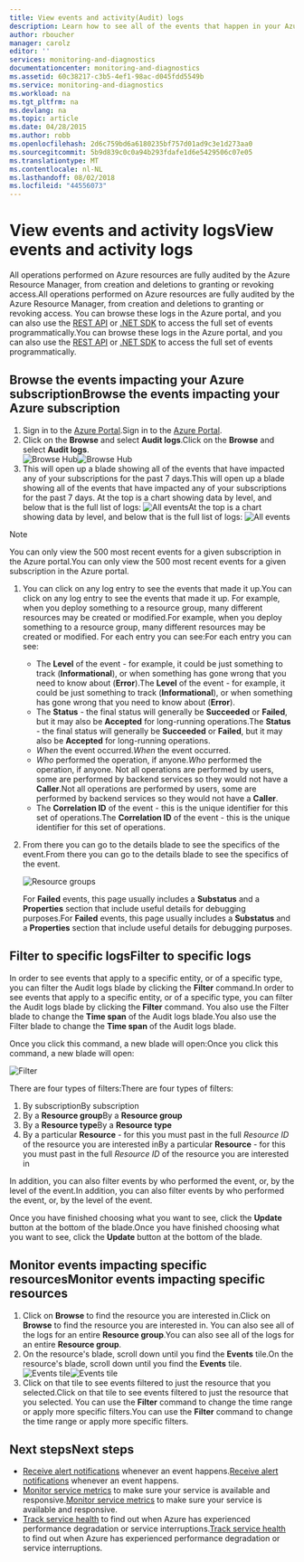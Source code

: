 ```yaml
---
title: View events and activity(Audit) logs
description: Learn how to see all of the events that happen in your Azure subscription.
author: rboucher
manager: carolz
editor: ''
services: monitoring-and-diagnostics
documentationcenter: monitoring-and-diagnostics
ms.assetid: 60c38217-c3b5-4ef1-98ac-d045fdd5549b
ms.service: monitoring-and-diagnostics
ms.workload: na
ms.tgt_pltfrm: na
ms.devlang: na
ms.topic: article
ms.date: 04/28/2015
ms.author: robb
ms.openlocfilehash: 2d6c759bd6a6180235bf757d01ad9c3e1d273aa0
ms.sourcegitcommit: 5b9d839c0c0a94b293fdafe1d6e5429506c07e05
ms.translationtype: MT
ms.contentlocale: nl-NL
ms.lasthandoff: 08/02/2018
ms.locfileid: "44556073"
---
```

# <a name="view-events-and-activity-logs"></a><span data-ttu-id="8573f-103">View events and activity logs</span><span class="sxs-lookup"><span data-stu-id="8573f-103">View events and activity logs</span></span>
<span data-ttu-id="8573f-104">All operations performed on Azure resources are fully audited by the Azure Resource Manager, from creation and deletions to granting or revoking access.</span><span class="sxs-lookup"><span data-stu-id="8573f-104">All operations performed on Azure resources are fully audited by the Azure Resource Manager, from creation and deletions to granting or revoking access.</span></span> <span data-ttu-id="8573f-105">You can browse these logs in the Azure portal, and you can also use the [REST API](https://msdn.microsoft.com/library/azure/dn931927.aspx) or [.NET SDK](https://www.nuget.org/packages/Microsoft.Azure.Insights/) to access the full set of events programmatically.</span><span class="sxs-lookup"><span data-stu-id="8573f-105">You can browse these logs in the Azure portal, and you can also use the [REST API](https://msdn.microsoft.com/library/azure/dn931927.aspx) or [.NET SDK](https://www.nuget.org/packages/Microsoft.Azure.Insights/) to access the full set of events programmatically.</span></span>

## <a name="browse-the-events-impacting-your-azure-subscription"></a><span data-ttu-id="8573f-106">Browse the events impacting your Azure subscription</span><span class="sxs-lookup"><span data-stu-id="8573f-106">Browse the events impacting your Azure subscription</span></span>
1. <span data-ttu-id="8573f-107">Sign in to the [Azure Portal](https://portal.azure.com/).</span><span class="sxs-lookup"><span data-stu-id="8573f-107">Sign in to the [Azure Portal](https://portal.azure.com/).</span></span>
2. <span data-ttu-id="8573f-108">Click on the **Browse** and select **Audit logs**.</span><span class="sxs-lookup"><span data-stu-id="8573f-108">Click on the **Browse** and select **Audit logs**.</span></span>  
    <span data-ttu-id="8573f-109">![Browse Hub](https://docstestmedia1.blob.core.windows.net/azure-media/articles/monitoring-and-diagnostics/media/insights-debugging-with-events/Insights_Browse.png)</span><span class="sxs-lookup"><span data-stu-id="8573f-109">![Browse Hub](https://docstestmedia1.blob.core.windows.net/azure-media/articles/monitoring-and-diagnostics/media/insights-debugging-with-events/Insights_Browse.png)</span></span>
3. <span data-ttu-id="8573f-110">This will open up a blade showing all of the events that have impacted any of your subscriptions for the past 7 days.</span><span class="sxs-lookup"><span data-stu-id="8573f-110">This will open up a blade showing all of the events that have impacted any of your subscriptions for the past 7 days.</span></span> <span data-ttu-id="8573f-111">At the top is a chart showing data by level, and below that is the full list of logs: ![All events](https://docstestmedia1.blob.core.windows.net/azure-media/articles/monitoring-and-diagnostics/media/insights-debugging-with-events/Insights_AllEvents.png)</span><span class="sxs-lookup"><span data-stu-id="8573f-111">At the top is a chart showing data by level, and below that is the full list of logs: ![All events](https://docstestmedia1.blob.core.windows.net/azure-media/articles/monitoring-and-diagnostics/media/insights-debugging-with-events/Insights_AllEvents.png)</span></span>

> [!NOTE]
> <span data-ttu-id="8573f-112">You can only view the 500 most recent events for a given subscription in the Azure portal.</span><span class="sxs-lookup"><span data-stu-id="8573f-112">You can only view the 500 most recent events for a given subscription in the Azure portal.</span></span>
> 
> 

1. <span data-ttu-id="8573f-113">You can click on any log entry to see the events that made it up.</span><span class="sxs-lookup"><span data-stu-id="8573f-113">You can click on any log entry to see the events that made it up.</span></span> <span data-ttu-id="8573f-114">For example, when you deploy something to a resource group, many different resources may be created or modified.</span><span class="sxs-lookup"><span data-stu-id="8573f-114">For example, when you deploy something to a resource group, many different resources may be created or modified.</span></span> <span data-ttu-id="8573f-115">For each entry you can see:</span><span class="sxs-lookup"><span data-stu-id="8573f-115">For each entry you can see:</span></span>
   
   * <span data-ttu-id="8573f-116">The **Level** of the event - for example, it could be just something to track (**Informational**), or when something has gone wrong that you need to know about (**Error**).</span><span class="sxs-lookup"><span data-stu-id="8573f-116">The **Level** of the event - for example, it could be just something to track (**Informational**), or when something has gone wrong that you need to know about (**Error**).</span></span>
   * <span data-ttu-id="8573f-117">The **Status** - the final status will generally be **Succeeded** or **Failed**, but it may also be **Accepted** for long-running operations.</span><span class="sxs-lookup"><span data-stu-id="8573f-117">The **Status** - the final status will generally be **Succeeded** or **Failed**, but it may also be **Accepted** for long-running operations.</span></span>
   * <span data-ttu-id="8573f-118">*When* the event occurred.</span><span class="sxs-lookup"><span data-stu-id="8573f-118">*When* the event occurred.</span></span>
   * <span data-ttu-id="8573f-119">*Who* performed the operation, if anyone.</span><span class="sxs-lookup"><span data-stu-id="8573f-119">*Who* performed the operation, if anyone.</span></span> <span data-ttu-id="8573f-120">Not all operations are performed by users, some are performed by backend services so they would not have a **Caller**.</span><span class="sxs-lookup"><span data-stu-id="8573f-120">Not all operations are performed by users, some are performed by backend services so they would not have a **Caller**.</span></span>
   * <span data-ttu-id="8573f-121">The **Correlation ID** of the event - this is the unique identifier for this set of operations.</span><span class="sxs-lookup"><span data-stu-id="8573f-121">The **Correlation ID** of the event - this is the unique identifier for this set of operations.</span></span>
2. <span data-ttu-id="8573f-122">From there you can go to the details blade to see the specifics of the event.</span><span class="sxs-lookup"><span data-stu-id="8573f-122">From there you can go to the details blade to see the specifics of the event.</span></span>
   
    ![Resource groups](https://docstestmedia1.blob.core.windows.net/azure-media/articles/monitoring-and-diagnostics/media/insights-debugging-with-events/Insights_EventDetails.png)
   
    <span data-ttu-id="8573f-124">For **Failed** events, this page usually includes a **Substatus** and a **Properties** section that include useful details for debugging purposes.</span><span class="sxs-lookup"><span data-stu-id="8573f-124">For **Failed** events, this page usually includes a **Substatus** and a **Properties** section that include useful details for debugging purposes.</span></span>

## <a name="filter-to-specific-logs"></a><span data-ttu-id="8573f-125">Filter to specific logs</span><span class="sxs-lookup"><span data-stu-id="8573f-125">Filter to specific logs</span></span>
<span data-ttu-id="8573f-126">In order to see events that apply to a specific entity, or of a specific type, you can filter the Audit logs blade by clicking the **Filter** command.</span><span class="sxs-lookup"><span data-stu-id="8573f-126">In order to see events that apply to a specific entity, or of a specific type, you can filter the Audit logs blade by clicking the **Filter** command.</span></span> <span data-ttu-id="8573f-127">You also use the Filter blade to change the **Time span** of the Audit logs blade.</span><span class="sxs-lookup"><span data-stu-id="8573f-127">You also use the Filter blade to change the **Time span** of the Audit logs blade.</span></span>

<span data-ttu-id="8573f-128">Once you click this command, a new blade will open:</span><span class="sxs-lookup"><span data-stu-id="8573f-128">Once you click this command, a new blade will open:</span></span>

![Filter](https://docstestmedia1.blob.core.windows.net/azure-media/articles/monitoring-and-diagnostics/media/insights-debugging-with-events/Insights_EventFilter.png)

<span data-ttu-id="8573f-130">There are four types of filters:</span><span class="sxs-lookup"><span data-stu-id="8573f-130">There are four types of filters:</span></span>

1. <span data-ttu-id="8573f-131">By subscription</span><span class="sxs-lookup"><span data-stu-id="8573f-131">By subscription</span></span>
2. <span data-ttu-id="8573f-132">By a **Resource group**</span><span class="sxs-lookup"><span data-stu-id="8573f-132">By a **Resource group**</span></span>
3. <span data-ttu-id="8573f-133">By a **Resource type**</span><span class="sxs-lookup"><span data-stu-id="8573f-133">By a **Resource type**</span></span>
4. <span data-ttu-id="8573f-134">By a particular **Resource** - for this you must past in the full *Resource ID* of the resource you are interested in</span><span class="sxs-lookup"><span data-stu-id="8573f-134">By a particular **Resource** - for this you must past in the full *Resource ID* of the resource you are interested in</span></span>

<span data-ttu-id="8573f-135">In addition, you can also filter events by who performed the event, or, by the level of the event.</span><span class="sxs-lookup"><span data-stu-id="8573f-135">In addition, you can also filter events by who performed the event, or, by the level of the event.</span></span>

<span data-ttu-id="8573f-136">Once you have finished choosing what you want to see, click the **Update** button at the bottom of the blade.</span><span class="sxs-lookup"><span data-stu-id="8573f-136">Once you have finished choosing what you want to see, click the **Update** button at the bottom of the blade.</span></span>

## <a name="monitor-events-impacting-specific-resources"></a><span data-ttu-id="8573f-137">Monitor events impacting specific resources</span><span class="sxs-lookup"><span data-stu-id="8573f-137">Monitor events impacting specific resources</span></span>
1. <span data-ttu-id="8573f-138">Click on **Browse** to find the resource you are interested in.</span><span class="sxs-lookup"><span data-stu-id="8573f-138">Click on **Browse** to find the resource you are interested in.</span></span> <span data-ttu-id="8573f-139">You can also see all of the logs for an entire **Resource group**.</span><span class="sxs-lookup"><span data-stu-id="8573f-139">You can also see all of the logs for an entire **Resource group**.</span></span>
2. <span data-ttu-id="8573f-140">On the resource's blade, scroll down until you find the **Events** tile.</span><span class="sxs-lookup"><span data-stu-id="8573f-140">On the resource's blade, scroll down until you find the **Events** tile.</span></span>  
    <span data-ttu-id="8573f-141">![Events tile](https://docstestmedia1.blob.core.windows.net/azure-media/articles/monitoring-and-diagnostics/media/insights-debugging-with-events/Insights_EventsTile.png)</span><span class="sxs-lookup"><span data-stu-id="8573f-141">![Events tile](https://docstestmedia1.blob.core.windows.net/azure-media/articles/monitoring-and-diagnostics/media/insights-debugging-with-events/Insights_EventsTile.png)</span></span>
3. <span data-ttu-id="8573f-142">Click on that tile to see events filtered to just the resource that you selected.</span><span class="sxs-lookup"><span data-stu-id="8573f-142">Click on that tile to see events filtered to just the resource that you selected.</span></span> <span data-ttu-id="8573f-143">You can use the **Filter** command to change the time range or apply more specific filters.</span><span class="sxs-lookup"><span data-stu-id="8573f-143">You can use the **Filter** command to change the time range or apply more specific filters.</span></span>

## <a name="next-steps"></a><span data-ttu-id="8573f-144">Next steps</span><span class="sxs-lookup"><span data-stu-id="8573f-144">Next steps</span></span>
* <span data-ttu-id="8573f-145">[Receive alert notifications](insights-receive-alert-notifications.md) whenever an event happens.</span><span class="sxs-lookup"><span data-stu-id="8573f-145">[Receive alert notifications](insights-receive-alert-notifications.md) whenever an event happens.</span></span>
* <span data-ttu-id="8573f-146">[Monitor service metrics](insights-how-to-customize-monitoring.md) to make sure your service is available and responsive.</span><span class="sxs-lookup"><span data-stu-id="8573f-146">[Monitor service metrics](insights-how-to-customize-monitoring.md) to make sure your service is available and responsive.</span></span>
* <span data-ttu-id="8573f-147">[Track service health](insights-service-health.md) to find out when Azure has experienced performance degradation or service interruptions.</span><span class="sxs-lookup"><span data-stu-id="8573f-147">[Track service health](insights-service-health.md) to find out when Azure has experienced performance degradation or service interruptions.</span></span>  






